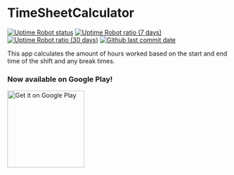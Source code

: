# TimeSheetCalculator

[![Uptime Robot status](https://img.shields.io/uptimerobot/status/m780474906-2ca86ae1fe508c0d19bab0ff.svg?style=popout-square&label=Status)](https://timesheet.lyjacky11.me/)
[![Uptime Robot ratio (7 days)](https://img.shields.io/uptimerobot/ratio/7/m780474906-2ca86ae1fe508c0d19bab0ff.svg?style=popout-square&label=7%20Days%20Uptime)](https://status.lyjacky11.me/)
[![Uptime Robot ratio (30 days)](https://img.shields.io/uptimerobot/ratio/m780474906-2ca86ae1fe508c0d19bab0ff.svg?style=popout-square&label=30%20Days%20Uptime)](https://status.lyjacky11.me/)
[![Github last commit date](https://img.shields.io/github/last-commit/lyjacky11/TimeSheetCalculator.svg?style=popout-square&label=Updated&maxAge=600)](https://github.com/lyjacky11/TimeSheetCalculator/commits)  

This app calculates the amount of hours worked based on the start and end time of the shift and any break times.

### Now available on Google Play!

<a href='https://go.lyjacky11.me/timesheet' target="_blank"><img alt='Get it on Google Play' src='https://play.google.com/intl/en_us/badges/images/generic/en_badge_web_generic.png' width="175px"/></a>
